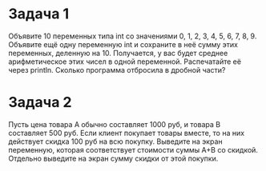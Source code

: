 # Задача 1
Объявите 10 переменных типа int со значениями 0, 1, 2, 3, 4, 5, 6, 7, 8, 9. 
Объявите ещё одну переменную int и сохраните в неё сумму этих переменных, деленную на 10. 
Получается, у вас будет среднее арифметическое этих чисел в одной переменной. 
Распечатайте её через println. Сколько программа отбросила в дробной части? 

# Задача 2
Пусть цена товара A обычно составляет 1000 руб, и товара B составляет 500 руб. 
Если клиент покупает товары вместе, то на них действует скидка 100 руб на всю покупку. 
Выведите на экран переменную, которая соответствует стоимости суммы A+B со скидкой. 
Отдельно выведите на экран сумму скидки от этой покупки.